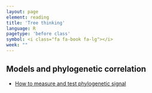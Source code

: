 ```yaml
---
layout: page
element: reading
title: 'Tree thinking'
language: R
pagetype: 'before class'
symbol: <i class="fa fa-book fa-lg"></i>
week: ""
---
```


## Models and phylogenetic correlation

- [How to measure and test phylogenetic signal](https://besjournals.onlinelibrary.wiley.com/doi/pdf/10.1111/j.2041-210X.2012.00196.x)
